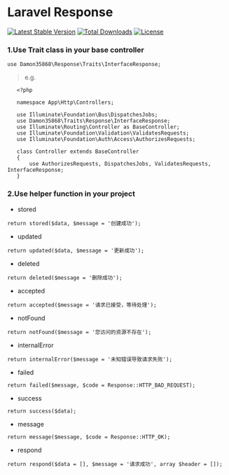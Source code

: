 # Laravel Response

[![Latest Stable Version](https://poser.pugx.org/Damon35868/response/v/stable)](https://packagist.org/packages/Damon35868/response)
[![Total Downloads](https://poser.pugx.org/Damon35868/response/downloads)](https://packagist.org/packages/Damon35868/response)
[![License](https://poser.pugx.org/Damon35868/response/license)](https://packagist.org/packages/Damon35868/response)

### 1.Use Trait class in your base controller

`use Damon35868\Response\Traits\InterfaceResponse;`

> e.g.

```
   <?php

   namespace App\Http\Controllers;

   use Illuminate\Foundation\Bus\DispatchesJobs;
   use Damon35868\Traits\Response\InterfaceResponse;
   use Illuminate\Routing\Controller as BaseController;
   use Illuminate\Foundation\Validation\ValidatesRequests;
   use Illuminate\Foundation\Auth\Access\AuthorizesRequests;

   class Controller extends BaseController
   {
       use AuthorizesRequests, DispatchesJobs, ValidatesRequests, InterfaceResponse;
   }

```

### 2.Use helper function in your project

- stored

```
return stored($data, $message = '创建成功');

```

- updated

```
return updated($data, $message = '更新成功');

```

- deleted

```
return deleted($message = '删除成功');

```

- accepted

```
return accepted($message = '请求已接受，等待处理');

```

- notFound

```
return notFound($message = '您访问的资源不存在');

```

- internalError

```
return internalError($message = '未知错误导致请求失败');

```

- failed

```
return failed($message, $code = Response::HTTP_BAD_REQUEST);

```

- success

```
return success($data);

```

- message

```
return message($message, $code = Response::HTTP_OK);

```

- respond

```
return respond($data = [], $message = '请求成功', array $header = []);

```
